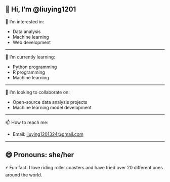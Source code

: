 👋 Hi, I’m @liuying1201
---
👀 I’m interested in:
- Data analysis
- Machine learning
- Web development
---
🌱 I’m currently learning:
- Python programming
- R programming
- Machine learning
---
💞️ I’m looking to collaborate on:
- Open-source data analysis projects
- Machine learning model development
---
📫 How to reach me:
- Email: liuying1201324@gmail.com
---
😄 Pronouns: she/her
---

⚡ Fun fact: I love riding roller coasters and have tried over 20 different ones around the world.
